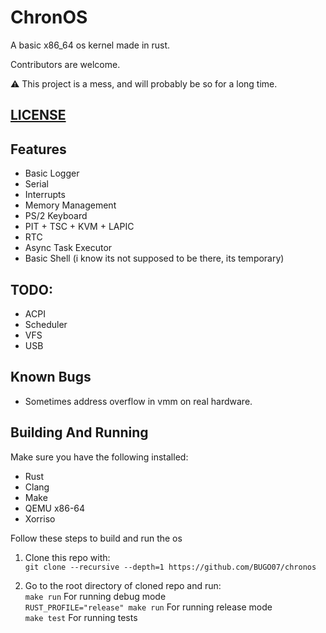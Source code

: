 # ChronOS

A basic x86_64 os kernel made in rust.

Contributors are welcome.

:warning: This project is a mess, and will probably be so for a long time. 

## [LICENSE](LICENSE)

## Features

- Basic Logger
- Serial
- Interrupts
- Memory Management
- PS/2 Keyboard
- PIT + TSC + KVM + LAPIC
- RTC
- Async Task Executor
- Basic Shell (i know its not supposed to be there, its temporary)

## TODO:

- ACPI
- Scheduler
- VFS
- USB

## Known Bugs

- Sometimes address overflow in vmm on real hardware.

## Building And Running

Make sure you have the following installed:
* Rust
* Clang
* Make
* QEMU x86-64
* Xorriso

Follow these steps to build and run the os
1. Clone this repo with:\
``git clone --recursive --depth=1 https://github.com/BUGO07/chronos``

2. Go to the root directory of cloned repo and run:\
``make run`` For running debug mode\
``RUST_PROFILE="release" make run`` For running release mode\
``make test`` For running tests